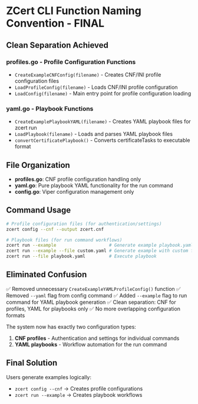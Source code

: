 # ZCert CLI Function Naming Convention - FINAL

## Clean Separation Achieved

### profiles.go - Profile Configuration Functions
- `CreateExampleCNFConfig(filename)` - Creates CNF/INI profile configuration files
- `LoadProfileConfig(filename)` - Loads CNF/INI profile configuration
- `LoadConfig(filename)` - Main entry point for profile configuration loading

### yaml.go - Playbook Functions
- `CreateExamplePlaybookYAML(filename)` - Creates YAML playbook files for zcert run
- `LoadPlaybook(filename)` - Loads and parses YAML playbook files
- `convertCertificatePlaybook()` - Converts certificateTasks to executable format

## File Organization
- **profiles.go**: CNF profile configuration handling only
- **yaml.go**: Pure playbook YAML functionality for the run command
- **config.go**: Viper configuration management only

## Command Usage
```bash
# Profile configuration files (for authentication/settings)
zcert config --cnf --output zcert.cnf

# Playbook files (for run command workflows)
zcert run --example                    # Generate example playbook.yaml
zcert run --example --file custom.yaml # Generate example with custom filename
zcert run --file playbook.yaml         # Execute playbook
```

## Eliminated Confusion
✅ Removed unnecessary `CreateExampleYAMLProfileConfig()` function
✅ Removed `--yaml` flag from config command
✅ Added `--example` flag to run command for YAML playbook generation
✅ Clean separation: CNF for profiles, YAML for playbooks only
✅ No more overlapping configuration formats

The system now has exactly two configuration types:
1. **CNF profiles** - Authentication and settings for individual commands
2. **YAML playbooks** - Workflow automation for the run command

## Final Solution
Users generate examples logically:
- `zcert config --cnf` → Creates profile configurations
- `zcert run --example` → Creates playbook workflows